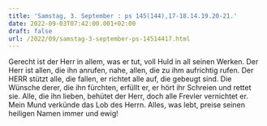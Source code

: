 ```yaml
---
title: 'Samstag, 3. September : ps 145(144),17-18.14.19.20-21.'
date: 2022-09-03T07:42:00.001+02:00
draft: false
url: /2022/09/samstag-3-september-ps-14514417.html
---
```


Gerecht ist der Herr in allem, was er tut, voll Huld in all seinen Werken. Der Herr ist allen, die ihn anrufen, nahe, allen, die zu ihm aufrichtig rufen. Der HERR stützt alle, die fallen, er richtet alle auf, die gebeugt sind. Die Wünsche derer, die ihn fürchten, erfüllt er, er hört ihr Schreien und rettet sie. Alle, die ihn lieben, behütet der Herr, doch alle Frevler vernichtet er. Mein Mund verkünde das Lob des Herrn. Alles, was lebt, preise seinen heiligen Namen immer und ewig!